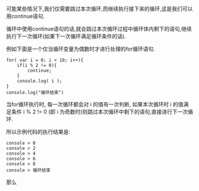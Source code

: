 可能某些情况下,我们仅需要跳过本次循环,而继续执行接下来的循环,这是我们可以用continue语句.

循环中使用continue语句的话,就会跳过本次循环过程中循环体内剩下的语句,继续执行下一次循环(如果下一次循环满足循环条件的话).

例如下面是一个仅当循环变量为偶数时才进行处理的for循环语句.

    for( var i = 0; i < 10; i++){
        if(i % 2 != 0){
            continue;
        }
        console.log( i );
    }
    console.log("循环结束")

当for循环执行时, 每一次循环都会对 i 的值有一次判断, 如果本次循环时 i 的值满足条件 i % 2 != 0 (即 i 为奇数时)则跳过本次循环中剩下的语句,直接进行下一次循环.

所以示例代码的执行结果是:

    console > 0
    console > 2
    console > 4
    console > 6
    console > 8
    console > 循环结束

那么